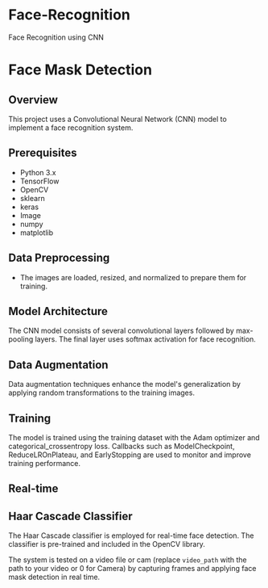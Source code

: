 # Face-Recognition
Face Recognition using CNN

# Face Mask Detection

## Overview

This project uses a Convolutional Neural Network (CNN) model to implement a face recognition system.

## Prerequisites

- Python 3.x
- TensorFlow
- OpenCV
- sklearn
- keras
- Image
- numpy
- matplotlib

## Data Preprocessing

- The images are loaded, resized, and normalized to prepare them for training.

## Model Architecture

The CNN model consists of several convolutional layers followed by max-pooling layers. The final layer uses softmax activation for face recognition.

## Data Augmentation

Data augmentation techniques enhance the model's generalization by applying random transformations to the training images.

## Training

The model is trained using the training dataset with the Adam optimizer and categorical_crossentropy loss. Callbacks such as ModelCheckpoint, ReduceLROnPlateau, and EarlyStopping are used to monitor and improve training performance.

## Real-time

## Haar Cascade Classifier

The Haar Cascade classifier is employed for real-time face detection. The classifier is pre-trained and included in the OpenCV library.

The system is tested on a video file or cam (replace `video_path` with the path to your video or 0 for Camera) by capturing frames and applying face mask detection in real time.


